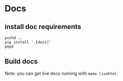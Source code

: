 # Docs

## install doc requirements

```
pushd ..
pip install '.[docs]'
popd
```

## Build docs

Note: you can get live docs running with `make livehtml`.
